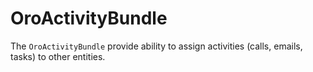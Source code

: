 OroActivityBundle
===================

The `OroActivityBundle` provide ability to assign activities (calls, emails, tasks) to other entities.
